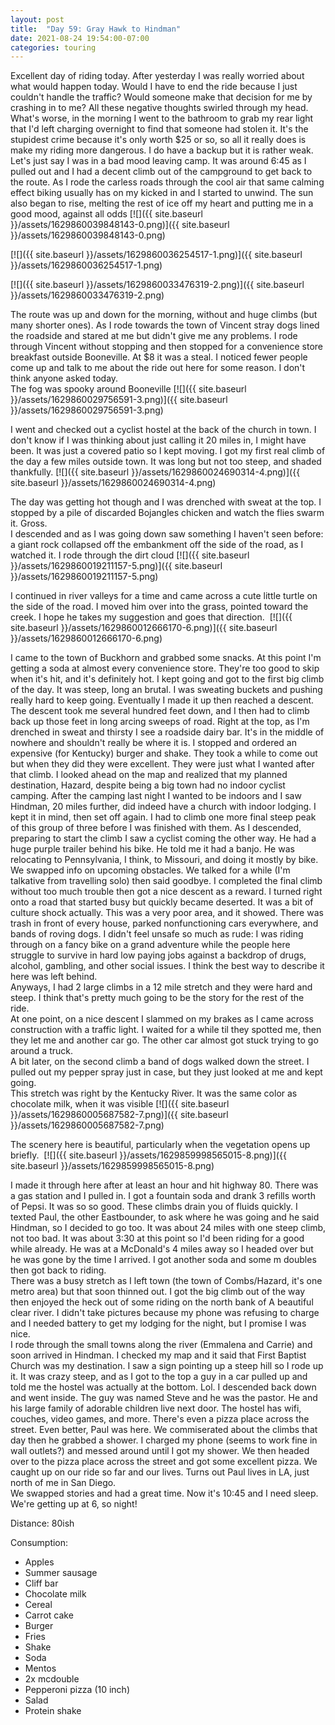```yaml
---
layout: post
title:  "Day 59: Gray Hawk to Hindman"
date: 2021-08-24 19:54:00-07:00
categories: touring
---
```

Excellent day of riding today. After yesterday I was really worried about what would happen today. Would I have to end the ride because I just couldn't handle the traffic? Would someone make that decision for me by crashing in to me? All these negative thoughts swirled through my head. What's worse, in the morning I went to the bathroom to grab my rear light that I'd left charging overnight to find that someone had stolen it. It's the stupidest crime because it's only worth $25 or so, so all it really does is make my riding more dangerous. I do have a backup but it is rather weak. Let's just say I was in a bad mood leaving camp. It was around 6:45 as I pulled out and I had a decent climb out of the campground to get back to the route. As I rode the carless roads through the cool air that same calming effect biking usually has on my kicked in and I started to unwind. The sun also began to rise, melting the rest of ice off my heart and putting me in a good mood, against all odds
[![]({{ site.baseurl }}/assets/1629860039848143-0.png)]({{ site.baseurl }}/assets/1629860039848143-0.png)

[![]({{ site.baseurl }}/assets/1629860036254517-1.png)]({{ site.baseurl }}/assets/1629860036254517-1.png)

[![]({{ site.baseurl }}/assets/1629860033476319-2.png)]({{ site.baseurl }}/assets/1629860033476319-2.png)
  
The route was up and down for the morning, without and huge climbs (but many shorter ones). As I rode towards the town of Vincent stray dogs lined the roadside and stared at me but didn't give me any problems. I rode through Vincent without stopping and then stopped for a convenience store breakfast outside Booneville. At $8 it was a steal. I noticed fewer people come up and talk to me about the ride out here for some reason. I don't think anyone asked today.  
The fog was spooky around Booneville
[![]({{ site.baseurl }}/assets/1629860029756591-3.png)]({{ site.baseurl }}/assets/1629860029756591-3.png)
  
I went and checked out a cyclist hostel at the back of the church in town. I don't know if I was thinking about just calling it 20 miles in, I might have been. It was just a covered patio so I kept moving. I got my first real climb of the day a few miles outside town. It was long but not too steep, and shaded thankfully.
[![]({{ site.baseurl }}/assets/1629860024690314-4.png)]({{ site.baseurl }}/assets/1629860024690314-4.png)
  
The day was getting hot though and I was drenched with sweat at the top. I stopped by a pile of discarded Bojangles chicken and watch the flies swarm it. Gross.  
I descended and as I was going down saw something I haven't seen before: a giant rock collapsed off the embankment off the side of the road, as I watched it. I rode through the dirt cloud
[![]({{ site.baseurl }}/assets/1629860019211157-5.png)]({{ site.baseurl }}/assets/1629860019211157-5.png)
  
I continued in river valleys for a time and came across a cute little turtle on the side of the road. I moved him over into the grass, pointed toward the creek. I hope he takes my suggestion and goes that direction. 
[![]({{ site.baseurl }}/assets/1629860012666170-6.png)]({{ site.baseurl }}/assets/1629860012666170-6.png)
  
I came to the town of Buckhorn and grabbed some snacks. At this point I'm getting a soda at almost every convenience store. They're too good to skip when it's hit, and it's definitely hot. I kept going and got to the first big climb of the day. It was steep, long an brutal. I was sweating buckets and pushing really hard to keep going. Eventually I made it up then reached a descent. The descent took me several hundred feet down, and I then had to climb back up those feet in long arcing sweeps of road. Right at the top, as I'm drenched in sweat and thirsty I see a roadside dairy bar. It's in the middle of nowhere and shouldn't really be where it is. I stopped and ordered an expensive (for Kentucky) burger and shake. They took a while to come out but when they did they were excellent. They were just what I wanted after that climb. I looked ahead on the map and realized that my planned destination, Hazard, despite being a big town had no indoor cyclist camping. After the camping last night I wanted to be indoors and I saw Hindman, 20 miles further, did indeed have a church with indoor lodging. I kept it in mind, then set off again. I had to climb one more final steep peak of this group of three before I was finished with them. As I descended, preparing to start the climb I saw a cyclist coming the other way. He had a huge purple trailer behind his bike. He told me it had a banjo. He was relocating to Pennsylvania, I think, to Missouri, and doing it mostly by bike. We swapped info on upcoming obstacles. We talked for a while (I'm talkative from travelling solo) then said goodbye. I completed the final climb without too much trouble then got a nice descent as a reward. I turned right onto a road that started busy but quickly became deserted. It was a bit of culture shock actually. This was a very poor area, and it showed. There was trash in front of every house, parked nonfunctioning cars everywhere, and bands of roving dogs. I didn't feel unsafe so much as rude: I was riding through on a fancy bike on a grand adventure while the people here struggle to survive in hard low paying jobs against a backdrop of drugs, alcohol, gambling, and other social issues. I think the best way to describe it here was left behind.  
Anyways, I had 2 large climbs in a 12 mile stretch and they were hard and steep. I think that's pretty much going to be the story for the rest of the ride.   
At one point, on a nice descent I slammed on my brakes as I came across construction with a traffic light. I waited for a while til they spotted me, then they let me and another car go. The other car almost got stuck trying to go around a truck.  
A bit later, on the second climb a band of dogs walked down the street. I pulled out my pepper spray just in case, but they just looked at me and kept going.   
This stretch was right by the Kentucky River. It was the same color as chocolate milk, when it was visible
[![]({{ site.baseurl }}/assets/1629860005687582-7.png)]({{ site.baseurl }}/assets/1629860005687582-7.png)
  
The scenery here is beautiful, particularly when the vegetation opens up briefly. 
[![]({{ site.baseurl }}/assets/1629859998565015-8.png)]({{ site.baseurl }}/assets/1629859998565015-8.png)
  
I made it through here after at least an hour and hit highway 80. There was a gas station and I pulled in. I got a fountain soda and drank 3 refills worth of Pepsi. It was so so good. These climbs drain you of fluids quickly. I texted Paul, the other Eastbounder, to ask where he was going and he said Hindman, so I decided to go too. It was about 24 miles with one steep climb, not too bad. It was about 3:30 at this point so I'd been riding for a good while already. He was at a McDonald's 4 miles away so I headed over but he was gone by the time I arrived. I got another soda and some m doubles then got back to riding.   
There was a busy stretch as I left town (the town of Combs/Hazard, it's one metro area) but that soon thinned out. I got the big climb out of the way then enjoyed the heck out of some riding on the north bank of A beautiful clear river. I didn't take pictures because my phone was refusing to charge and I needed battery to get my lodging for the night, but I promise I was nice.   
I rode through the small towns along the river (Emmalena and Carrie) and soon arrived in Hindman. I checked my map and it said that First Baptist Church was my destination. I saw a sign pointing up a steep hill so I rode up it. It was crazy steep, and as I got to the top a guy in a car pulled up and told me the hostel was actually at the bottom. Lol. I descended back down and went inside. The guy was named Steve and he was the pastor. He and his large family of adorable children live next door. The hostel has wifi, couches, video games, and more. There's even a pizza place across the street. Even better, Paul was here. We commiserated about the climbs that day then he grabbed a shower. I charged my phone (seems to work fine in wall outlets?) and messed around until I got my shower. We then headed over to the pizza place across the street and got some excellent pizza. We caught up on our ride so far and our lives. Turns out Paul lives in LA, just north of me in San Diego.  
We swapped stories and had a great time. Now it's 10:45 and I need sleep. We're getting up at 6, so night!  


Distance: 80ish

Consumption:
- Apples
- Summer sausage
- Cliff bar
- Chocolate milk
- Cereal
- Carrot cake
- Burger
- Fries
- Shake
- Soda
- Mentos
- 2x mcdouble
- Pepperoni pizza (10 inch)
- Salad
- Protein shake

